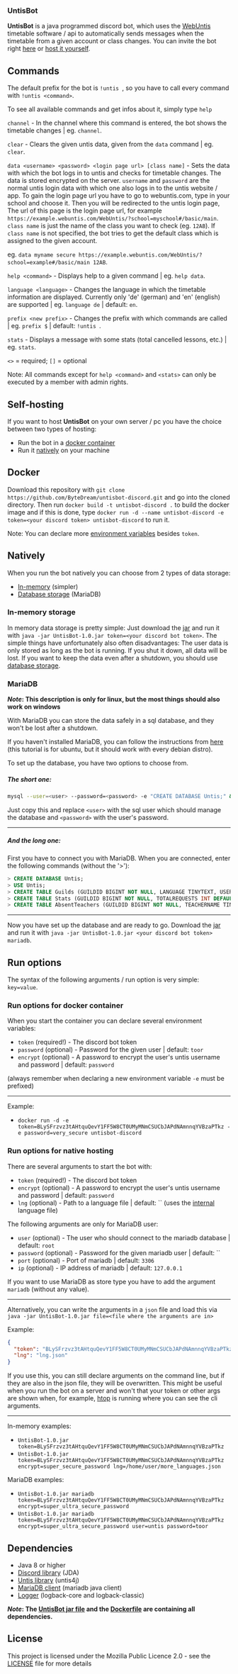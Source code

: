 ### UntisBot

**UntisBot** is a java programmed discord bot, which uses the [WebUntis](https://webuntis.com/) timetable software / api to automatically sends messages when the timetable from a given account or class changes.
You can invite the bot right [here](https://github.com/ByteDream/untisbot-discord/releases/tag/v1.0/UntisBot-1.0.jar) or [host it yourself](#Self-hosting).

## Commands

The default prefix for the bot is `!untis `, so you have to call every command with `!untis <command>`.

To see all available commands and get infos about it, simply type `help`

`channel` - In the channel where this command is entered, the bot shows the timetable changes | eg. `channel`.

`clear` - Clears the given untis data, given from the `data` command | eg. `clear`.

`data <username> <password> <login page url> [class name]` - Sets the data with which the bot logs in to untis and checks for timetable changes. The data is stored encrypted on the server.
`username` and `password` are the normal untis login data with which one also logs in to the untis website / app. To gain the login page url you have to go to webuntis.com, type in your school and choose it.
Then you will be redirected to the untis login page, The url of this page is the login page url, for example `https://example.webuntis.com/WebUntis/?school=myschool#/basic/main`.
`class name` is just the name of the class you want to check (eg. `12AB`). If `class name` is not specified, the bot tries to get the default class which is assigned to the given account.

eg. `data myname secure https://example.webuntis.com/WebUntis/?school=example#/basic/main 12AB`.

`help <command>` - Displays help to a given command | eg. `help data`.

`language <language>` - Changes the language in which the timetable information are displayed. Currently only 'de' (german) and 'en' (english) are supported | eg. `language de` | default: `en`.

`prefix <new prefix>` - Changes the prefix with which commands are called | eg. `prefix $` | default: `!untis `.

`stats` - Displays a message with some stats (total cancelled lessons, etc.) | eg. `stats`.

`<>` = required; `[]` = optional

Note: All commands except for `help <command>` and `<stats>` can only be executed by a member with admin rights.

## Self-hosting

If you want to host **UntisBot** on your own server / pc you have the choice between two types of hosting:
 - Run the bot in a [docker container](#Docker)
 - Run it [natively](#Natively) on your machine

## Docker

Download this repository with `git clone https://github.com/ByteDream/untisbot-discord.git` and go into the cloned directory.
Then run `docker build -t untisbot-discord .` to build the docker image and if this is done, type `docker run -d --name untisbot-discord -e token=<your discord token> untisbot-discord` to run it.

Note: You can declare more [environment variables](#Run-options-for-docker-container) besides `token`.
 
## Natively

When you run the bot natively you can choose from 2 types of data storage:
 - [In-memory](#In-memory-storage) (simpler)
 - [Database storage](#MariaDB) (MariaDB)
 
### In-memory storage

In memory data storage is pretty simple: Just download the [jar]() and run it with `java -jar UntisBot-1.0.jar token=<your discord bot token>`.
The simple things have unfortunately also often disadvantages: The user data is only stored as long as the bot is running. If you shut it down, all data will be lost.
If you want to keep the data even after a shutdown, you should use [database storage](#MariaDB).

### MariaDB

**_Note_: This description is only for linux, but the most things should also work on windows**

With MariaDB you can store the data safely in a sql database, and they won't be lost after a shutdown.

If you haven't installed MariaDB, you can follow the instructions from [here](https://linuxize.com/post/how-to-install-mariadb-on-ubuntu-18-04/) (this tutorial is for ubuntu, but it should work with every debian distro).

To set up the database, you have two options to choose from.

##### The short one:
```bash
mysql --user=<user> --password=<password> -e "CREATE DATABASE Untis;" && https://raw.githubusercontent.com/ByteDream/untisbot-discord/master/src/org/bytedream/untisbot/dockerfiles/database.sql | mysql --user=<user> --password=<password> Untis
```
Just copy this and replace `<user>` with the sql user which should manage the database and `<password>` with the user's password.

---

##### And the long one:

First you have to connect you with MariaDB. When you are connected, enter the following commands (without the '>'):
```sql
> CREATE DATABASE Untis;
> USE Untis;
> CREATE TABLE Guilds (GUILDID BIGINT NOT NULL, LANGUAGE TINYTEXT, USERNAME TINYTEXT, PASSWORD TEXT, SERVER TINYTEXT, SCHOOL TINYTEXT, KLASSEID SMALLINT, CHANNELID BIGINT, PREFIX VARCHAR(7) DEFAULT '!untis ' NOT NULL, SLEEPTIME BIGINT DEFAULT 3600000 NOT NULL, ISCHECKACTIVE BOOLEAN DEFAULT FALSE NOT NULL, LASTCHECKED DATE);
> CREATE TABLE Stats (GUILDID BIGINT NOT NULL, TOTALREQUESTS INT DEFAULT 0 NOT NULL, TOTALDAYS SMALLINT DEFAULT 0 NOT NULL, TOTALLESSONS INT DEFAULT 0 NOT NULL, TOTALCANCELLEDLESSONS SMALLINT DEFAULT 0 NOT NULL, TOTALMOVEDLESSONS SMALLINT DEFAULT 0 NOT NULL, AVERAGECANCELLEDLESSONS FLOAT DEFAULT 0 NOT NULL, AVERAGEMOVEDLESSONS FLOAT DEFAULT 0 NOT NULL);
> CREATE TABLE AbsentTeachers (GUILDID BIGINT NOT NULL, TEACHERNAME TINYTEXT NOT NULL, ABSENTLESSONS SMALLINT NOT NULL);
```

---

Now you have set up the database and are ready to go. Download the [jar]() and run it with `java -jar UntisBot-1.0.jar <your discord bot token> mariadb`.

## Run options

The syntax of the following arguments / run option is very simple: `key=value`.

### Run options for docker container

When you start the container you can declare several environment variables:
 - `token` (required!) - The discord bot token
 - `password` (optional) - Password for the given user | default: `toor`
 - `encrypt` (optional) - A password to encrypt the user's untis username and password | default: `password`

(always remember when declaring a new environment variable `-e` must be prefixed)

---

Example: 
 - `docker run -d -e token=BLySFrzvz3tAHtquQevY1FF5W8CT0UMyMNmCSUCbJAPdNAmnnqYVBzaPTkz -e password=very_secure untisbot-discord`

### Run options for native hosting

There are several arguments to start the bot with:
 - `token` (required!) - The discord bot token
 - `encrypt` (optional) - A password to encrypt the user's untis username and password | default: `password`
 - `lng` (optional) - Path to a language file | default: `` (uses the [internal](src/org/bytedream/untisbot/language.json) language file)
 
The following arguments are only for MariaDB user:
 - `user` (optional) - The user who should connect to the mariadb database | default: `root`
 - `password` (optional) - Password for the given mariadb user | default: ``
 - `port` (optional) - Port of mariadb | default: `3306`
 - `ip` (optional) - IP address of mariadb | default: `127.0.0.1`
 
If you want to use MariaDB as store type you have to add the argument `mariadb` (without any value).

---

Alternatively, you can write the arguments in a `json` file and load this via `java -jar UntisBot-1.0.jar file=<file where the arguments are in>`

Example: 
```json
{
  "token": "BLySFrzvz3tAHtquQevY1FF5W8CT0UMyMNmCSUCbJAPdNAmnnqYVBzaPTkz",
  "lng": "lng.json"
}
```

If you use this, you can still declare arguments on the command line, but if they are also in the json file, they will be overwritten.
This might be useful when you run the bot on a server and won't that your token or other args are shown when, for example, [htop](https://github.com/htop-dev/htop/) is running where you can see the cli arguments.

---

In-memory examples:
 - `UntisBot-1.0.jar token=BLySFrzvz3tAHtquQevY1FF5W8CT0UMyMNmCSUCbJAPdNAmnnqYVBzaPTkz`
 - `UntisBot-1.0.jar token=BLySFrzvz3tAHtquQevY1FF5W8CT0UMyMNmCSUCbJAPdNAmnnqYVBzaPTkz encrypt=super_secure_password lng=/home/user/more_languages.json`
 
MariaDB examples:
 - `UntisBot-1.0.jar mariadb token=BLySFrzvz3tAHtquQevY1FF5W8CT0UMyMNmCSUCbJAPdNAmnnqYVBzaPTkz encrypt=super_ultra_secure_password`
 - `UntisBot-1.0.jar mariadb token=BLySFrzvz3tAHtquQevY1FF5W8CT0UMyMNmCSUCbJAPdNAmnnqYVBzaPTkz encrypt=super_ultra_secure_password user=untis password=toor`
 
## Dependencies

- Java 8 or higher
- [Discord library](https://github.com/DV8FromTheWorld/JDA) (JDA)
- [Untis library](https://github.com/ByteDream/untis4j) (untis4j)
- [MariaDB client](https://github.com/mariadb-corporation/mariadb-connector-j) (mariadb java client)
- [Logger](https://github.com/qos-ch/logback) (logback-core and logback-classic)

**_Note_: The [UntisBot jar file](https://github.com/ByteDream/untisbot-discord/releases/tag/v1.0/UntisBot-1.0.jar) and the [Dockerfile](Dockerfile) are containing all dependencies.**


## License

This project is licensed under the Mozilla Public Licence 2.0 - see the [LICENSE](LICENSE) file for more details